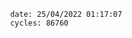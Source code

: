 

                date: 25/04/2022 01:17:07
                cycles: 86760

                         